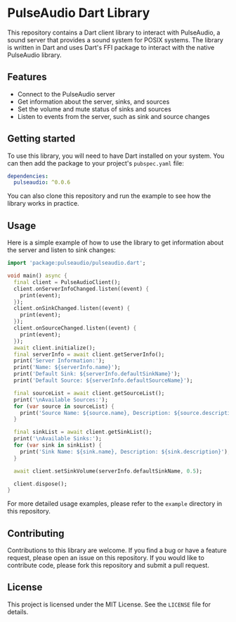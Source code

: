 # PulseAudio Dart Library

This repository contains a Dart client library to interact with PulseAudio, a sound server that provides a sound system for POSIX systems. The library is written in Dart and uses Dart's FFI package to interact with the native PulseAudio library.

## Features

- Connect to the PulseAudio server
- Get information about the server, sinks, and sources
- Set the volume and mute status of sinks and sources
- Listen to events from the server, such as sink and source changes

## Getting started

To use this library, you will need to have Dart installed on your system. You can then add the package to your project's `pubspec.yaml` file:

```yaml
dependencies:
  pulseaudio: ^0.0.6
```

You can also clone this repository and run the example to see how the library works in practice.

## Usage

Here is a simple example of how to use the library to get information about the server and listen to sink changes:

```dart
import 'package:pulseaudio/pulseaudio.dart';

void main() async {
  final client = PulseAudioClient();
  client.onServerInfoChanged.listen((event) {
    print(event);
  });
  client.onSinkChanged.listen((event) {
    print(event);
  });
  client.onSourceChanged.listen((event) {
    print(event);
  });
  await client.initialize();
  final serverInfo = await client.getServerInfo();
  print('Server Information:');
  print('Name: ${serverInfo.name}');
  print('Default Sink: ${serverInfo.defaultSinkName}');
  print('Default Source: ${serverInfo.defaultSourceName}');

  final sourceList = await client.getSourceList();
  print('\nAvailable Sources:');
  for (var source in sourceList) {
    print('Source Name: ${source.name}, Description: ${source.description}');
  }

  final sinkList = await client.getSinkList();
  print('\nAvailable Sinks:');
  for (var sink in sinkList) {
    print('Sink Name: ${sink.name}, Description: ${sink.description}');
  }

  await client.setSinkVolume(serverInfo.defaultSinkName, 0.5);

  client.dispose();
}
```

For more detailed usage examples, please refer to the `example` directory in this repository.

## Contributing

Contributions to this library are welcome. If you find a bug or have a feature request, please open an issue on this repository. If you would like to contribute code, please fork this repository and submit a pull request.

## License

This project is licensed under the MIT License. See the `LICENSE` file for details.